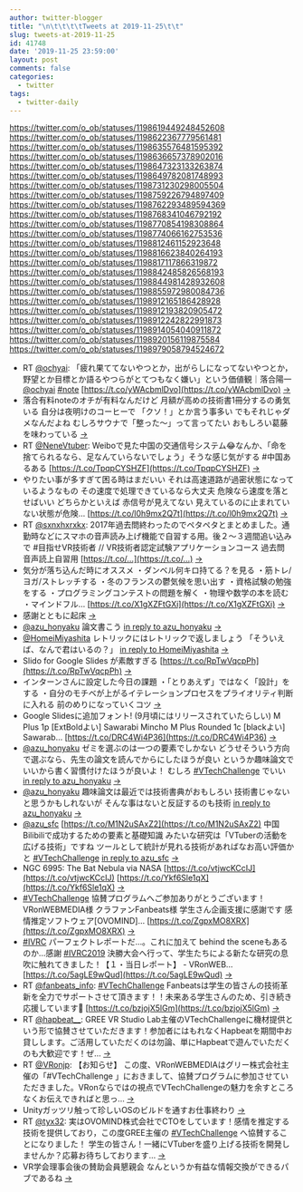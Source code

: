```yaml
---
author: twitter-blogger
title: "\n\t\t\t\tTweets at 2019-11-25\t\t"
slug: tweets-at-2019-11-25
id: 41748
date: '2019-11-25 23:59:00'
layout: post
comments: false
categories:
  - twitter
tags:
  - twitter-daily
---
```


https://twitter.com/o_ob/statuses/1198619449248452608 https://twitter.com/o_ob/statuses/1198622367779561481 https://twitter.com/o_ob/statuses/1198635576481595392 https://twitter.com/o_ob/statuses/1198636657378902016 https://twitter.com/o_ob/statuses/1198647323133263874 https://twitter.com/o_ob/statuses/1198649782081748993 https://twitter.com/o_ob/statuses/1198731230298005504 https://twitter.com/o_ob/statuses/1198759226794897409 https://twitter.com/o_ob/statuses/1198762293489594369 https://twitter.com/o_ob/statuses/1198768341046792192 https://twitter.com/o_ob/statuses/1198770854198308864 https://twitter.com/o_ob/statuses/1198774066162753536 https://twitter.com/o_ob/statuses/1198812461152923648 https://twitter.com/o_ob/statuses/1198816623840264193 https://twitter.com/o_ob/statuses/1198817117866319872 https://twitter.com/o_ob/statuses/1198842485826568193 https://twitter.com/o_ob/statuses/1198844981428932608 https://twitter.com/o_ob/statuses/1198855972980084736 https://twitter.com/o_ob/statuses/1198912165186428928 https://twitter.com/o_ob/statuses/1198912193820905472 https://twitter.com/o_ob/statuses/1198912242822991873 https://twitter.com/o_ob/statuses/1198914054040911872 https://twitter.com/o_ob/statuses/1198920156119875584 https://twitter.com/o_ob/statuses/1198979058794524672  

*   RT [@ochyai](https://twitter.com/ochyai): 「疲れ果ててないやつとか，出がらしになってないやつとか，野望とか目標とか語るやつらがとてつもなく嫌い」という価値観｜落合陽一 [@ochyai](https://twitter.com/ochyai) [#note](https://twitter.com/search?q=%23note&src=hash) [https://t.co/yWAcbmlDvo](https://t.co/yWAcbmlDvo) [->](https://twitter.com/o_ob/statuses/1198619449248452608)
*   落合有料noteのオチが有料なんだけど 月額が高めの技術書1冊分するの勇気いる 自分は夜明けのコーヒーで 「クソ！」とか言う事多い でもそれじゃダメなんだよね むしろサウナで「整った〜」って言ってたい おもしろい葛藤を味わっている [->](https://twitter.com/o_ob/statuses/1198622367779561481)
*   RT [@NeneVtuber](https://twitter.com/NeneVtuber): Weiboで見た中国の交通信号システム😂なんか、「命を捨てられるなら、足なんていらないでしょう」そうな感じ気がする #中国あるある [https://t.co/TpqpCYSHZF](https://t.co/TpqpCYSHZF) [->](https://twitter.com/o_ob/statuses/1198635576481595392)
*   やりたい事が多すぎて困る時はまだいい それは高速道路が過密状態になっているようなもの その速度で処理できているなら大丈夫 危険なら速度を落とせばいい どちらかといえば 赤信号が見えてない 見えているのに止まれていない状態が危険… [https://t.co/l0h9mx2Q7t](https://t.co/l0h9mx2Q7t) [->](https://twitter.com/o_ob/statuses/1198636657378902016)
*   RT [@sxnxhxrxkx](https://twitter.com/sxnxhxrxkx): 2017年過去問終わったのでペタペタとまとめました。通勤時などにスマホの音声読み上げ機能で自習する用。後２～３週間追い込みで #目指せVR技術者 // VR技術者認定試験アプリケーションコース 過去問 音声読上自習用 [https://t.co/…](https://t.co/…) [->](https://twitter.com/o_ob/statuses/1198647323133263874)
*   気分が落ち込んだ時にオススメ ・ダンベル何キロ持てる？を見る ・筋トレ/ヨガ/ストレッチする ・冬のフランスの鬱気候を思い出す ・資格試験の勉強をする ・プログラミングコンテストの問題を解く ・物理や数学の本を読む ・マインドフル… [https://t.co/X1gXZFtGXi](https://t.co/X1gXZFtGXi) [->](https://twitter.com/o_ob/statuses/1198649782081748993)
*   感謝とともに起床 [->](https://twitter.com/o_ob/statuses/1198731230298005504)
*   [@azu_honyaku](https://twitter.com/azu_honyaku) 論文書こう [in reply to azu_honyaku](https://twitter.com/azu_honyaku/statuses/1198645664336363520) [->](https://twitter.com/o_ob/statuses/1198759226794897409)
*   [@HomeiMiyashita](https://twitter.com/HomeiMiyashita) レトリックにはレトリックで返しましょう 「そういえば、なんで君はいるの？」 [in reply to HomeiMiyashita](https://twitter.com/HomeiMiyashita/statuses/1198593935330828289) [->](https://twitter.com/o_ob/statuses/1198762293489594369)
*   Slido for Google Slides が素敵すぎる [https://t.co/RpTwVqcpPh](https://t.co/RpTwVqcpPh) [->](https://twitter.com/o_ob/statuses/1198768341046792192)
*   インターンさんに設定した今日の課題 ・「とりあえず」ではなく「設計」をする ・自分のモチベが上がるイテレーションプロセスをプライオリティ判断に入れる 前のめりになっていくコツ [->](https://twitter.com/o_ob/statuses/1198770854198308864)
*   Google Slidesに追加フォント! (9月頃にはリリースされていたらしい) M Plus 1p [ExtBoldよい] Sawarabi Mincho M Plus Rounded 1c [blackよい] Sawarab… [https://t.co/DRC4Wi4P36](https://t.co/DRC4Wi4P36) [->](https://twitter.com/o_ob/statuses/1198774066162753536)
*   [@azu_honyaku](https://twitter.com/azu_honyaku) ゼミを選ぶのは一つの要素でしかない どうせそういう方向で選ぶなら、先生の論文を読んでからにしたほうが良い というか趣味論文でいいから書く習慣付けたほうが良いよ！ むしろ [#VTechChallenge](https://twitter.com/search?q=%23VTechChallenge&src=hash) でいい [in reply to azu_honyaku](https://twitter.com/azu_honyaku/statuses/1198809927973654535) [->](https://twitter.com/o_ob/statuses/1198812461152923648)
*   [@azu_honyaku](https://twitter.com/azu_honyaku) 趣味論文は最近では技術書典がおもしろい 技術書じゃない と思うかもしれないが そんな事はないと反証するのも技術 [in reply to azu_honyaku](https://twitter.com/azu_honyaku/statuses/1198812795195670528) [->](https://twitter.com/o_ob/statuses/1198816623840264193)
*   [@azu_sfc](https://twitter.com/azu_sfc) [https://t.co/M1N2uSAxZ2](https://t.co/M1N2uSAxZ2) 中国Bilibiliで成功するための要素と基礎知識 みたいな研究は「VTuberの活動を広げる技術」ですね ツールとして統計が見れる技術があればなお高い評価かと [#VTechChallenge](https://twitter.com/search?q=%23VTechChallenge&src=hash) [in reply to azu_sfc](https://twitter.com/azu_sfc/statuses/1198813337334607874) [->](https://twitter.com/o_ob/statuses/1198817117866319872)
*   NGC 6995: The Bat Nebula via NASA [https://t.co/vtjwcKCcIJ](https://t.co/vtjwcKCcIJ) [https://t.co/Ykf6Sle1qX](https://t.co/Ykf6Sle1qX) [->](https://twitter.com/o_ob/statuses/1198842485826568193)
*   [#VTechChallenge](https://twitter.com/search?q=%23VTechChallenge&src=hash) 協賛プログラムへご参加ありがとうございます！ VRonWEBMEDIA様 クラファンFanbeats様 学生さん企画支援に感謝です 感情推定ソフトウェア[OVOMIND]… [https://t.co/ZgpxMO8XRX](https://t.co/ZgpxMO8XRX) [->](https://twitter.com/o_ob/statuses/1198844981428932608)
*   [#IVRC](https://twitter.com/search?q=%23IVRC&src=hash) パーフェクトレポートだ…。これに加えて behind the sceneもあるのか…感謝 [#IVRC2019](https://twitter.com/search?q=%23IVRC2019&src=hash) 決勝大会へ行って、学生たちによる新たな研究の息吹に触れてきました！【１・当日レポート】 - VRonWEB… [https://t.co/5agLE9wQud](https://t.co/5agLE9wQud) [->](https://twitter.com/o_ob/statuses/1198855972980084736)
*   RT [@fanbeats_info](https://twitter.com/fanbeats_info): [#VTechChallenge](https://twitter.com/search?q=%23VTechChallenge&src=hash) Fanbeatsは学生の皆さんの技術革新を全力でサポートさせて頂きます！！未来ある学生さんのため、引き続き応援しています🙌 [https://t.co/bzjojX5lGm](https://t.co/bzjojX5lGm) [->](https://twitter.com/o_ob/statuses/1198912165186428928)
*   RT [@hapbeat__](https://twitter.com/hapbeat__): GREE VR Studio Lab主催のVTechChallengeに機材提供という形で協賛させていただきます！参加者にはもれなくHapbeatを期間中お貸しします。ご活用していただくのは勿論、単にHapbeatで遊んでいただくのも大歓迎です！ぜ… [->](https://twitter.com/o_ob/statuses/1198912193820905472)
*   RT [@VRonjp](https://twitter.com/VRonjp): 【お知らせ】 この度、VRonWEBMEDIAはグリー株式会社主催の「#VTechChallenge 」におきまして、協賛プログラムに参加させていただきました。VRonならではの視点でVTechChallengeの魅力を余すところなくお伝えできればと思っ… [->](https://twitter.com/o_ob/statuses/1198912242822991873)
*   Unityガッツリ触って珍しいOSのビルドを通すお仕事終わり [->](https://twitter.com/o_ob/statuses/1198914054040911872)
*   RT [@tyx32](https://twitter.com/tyx32): 実はOVOMIND株式会社でCTOをしています！感情を推定する技術を提供しており，この度GREE主催の [#VTechChallenge](https://twitter.com/search?q=%23VTechChallenge&src=hash) へ協賛することになりました！ 学生の皆さん！一緒にVTuberを盛り上げる技術を開発しませんか？応募お待ちしております… [->](https://twitter.com/o_ob/statuses/1198920156119875584)
*   VR学会理事会後の賛助会員懇親会 なんというか有益な情報交換ができるパブであるね [->](https://twitter.com/o_ob/statuses/1198979058794524672)